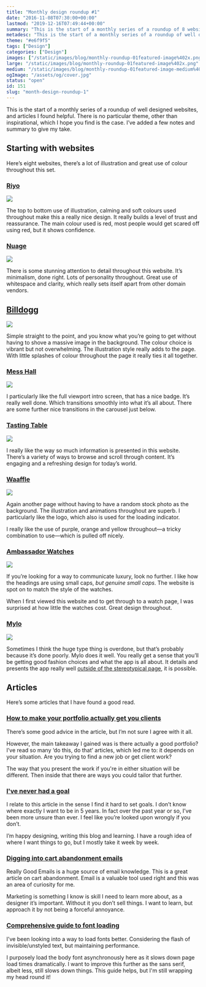```yaml
---
title: "Monthly design roundup #1"
date: "2016-11-08T07:30:00+00:00"
lastmod: "2019-12-16T07:49:44+00:00"
summary: "This is the start of a monthly series of a roundup of 8 websites that I have found that are well designed. There is no particular theme, other than inspirational, which I hope you find is the case. I’ve added a few notes around why I believe they’re well designed as well."
metadesc: "This is the start of a monthly series of a roundup of well designed websites, and articles I found helpful. I’ve added a few notes and summary to give my opinion."
theme: "#e6f9f5"
tags: ["Design"]
categories: ["Design"]
images: ["/static/images/blog/monthly-roundup-01featured-image%402x.png"]
large: "/static/images/blog/monthly-roundup-01featured-image%402x.png"
medium: "/static/images/blog/monthly-roundup-01featured-image-medium%402x.png"
ogImage: "/assets/og/cover.jpg"
status: "open"
id: 151
slug: "month-design-roundup-1"
---
```


This is the start of a monthly series of a roundup of well designed websites, and articles I found helpful. There is no particular theme, other than inspirational, which I hope you find is the case. I’ve added a few notes and summary to give my take.

## Starting with websites
Here’s eight websites, there’s a lot of illustration and great use of colour throughout this set.

### [Riyo](http://www.riyo.io/)

<Image src="/static/images/blog/websites-monthly-1-riyo@2x.png" width={738} height={492} />

The top to bottom use of illustration, calming and soft colours used throughout make this a really nice design. It really builds a level of trust and reassurance. The main colour used is red, most people would get scared off using red, but it shows confidence. 

### [Nuage](https://www.nuageapp.com)

<Image src="/static/images/blog/websites-monthly-1-nuage@2x.png" width={738} height={492} />

There is some stunning attention to detail throughout this website. It’s minimalism, done right. Lots of personality throughout. Great use of whitespace and clarity, which really sets itself apart from other domain vendors.

## [Billdogg](http://billdogg.com)

<Image src="/static/images/blog/websites-monthly-1-billdogg@2x.png" width={738} height={492} />

Simple straight to the point, and you know what you’re going to get without having to shove a massive image in the background. The colour choice is vibrant but not overwhelming. The illustration style really adds to the page. With little splashes of colour throughout the page it really ties it all together.

### [Mess Hall](http://mplsmesshall.com/)

<Image src="/static/images/blog/websites-monthly-1-messhall@2x.png" width={738} height={492} />

I particularly like the full viewport intro screen, that has a nice badge. It’s really well done. Which transitions smoothly into what it’s all about. There are some further nice transitions in the carousel just below.

### [Tasting Table](https://www.tastingtable.com)

<Image src="/static/images/blog/websites-monthly-1-tasting-table@2x.jpg" width={738} height={492} />

I really like the way so much information is presented in this website. There’s a variety of ways to browse and scroll through content. It’s engaging and a refreshing design for today’s world.

### [Waaffle](https://waaffle.com)

<Image src="/static/images/blog/websites-monthly-1-waaffle@2x.png" width={738} height={492} />

Again another page without having to have a random stock photo as the background. The illustration and animations throughout are superb. I particularly like the logo, which also is used for the loading indicator. 

I really like the use of purple, orange and yellow throughout—a tricky combination to use—which is pulled off nicely.

### [Ambassador Watches](https://primeambassador.com/)

<Image src="/static/images/blog/websites-monthly-1-ambassador@2x.jpg" width={738} height={492} />

If you’re looking for a way to communicate luxury, look no further. I like how the headings are using small caps, *but genuine small caps*. The website is spot on to match the style of the watches. 

When I first viewed this website and to get through to a watch page, I was surprised at how little the watches cost. Great design throughout.

### [Mylo](http://okmylo.com)

<Image src="/static/images/blog/websites-monthly-1-mylo@2x.png" width={738} height={492} />

Sometimes I think the huge type thing is overdone, but that’s probably because it’s done poorly. Mylo does it well. You really get a sense that you’ll be getting good fashion choices and what the app is all about. It details and presents the app really well [outside of the stereotypical page](https://twitter.com/jongold/status/694591217523363840), it is possible.

## Articles
Here’s some articles that I have found a good read.

### [How to make your portfolio actually get you clients](https://clientgiant.us/how-to-make-your-portfolio-actually-get-you-clients-f3dd1e82a93f)
There’s some good advice in the article, but I’m not sure I agree with it all.

However, the main takeaway I gained was is there actually a good portfolio? I’ve read so many ‘do this, do that’ articles, which led me to: it depends on your situation. Are you trying to find a new job or get client work?

The way that you present the work if you're in either situation will be different. Then inside that there are ways you could tailor that further.

### [I've never had a goal](https://m.signalvnoise.com/ive-never-had-a-goal-c89219aedddf)
I relate to this article in the sense I find it hard to set goals. I don’t know where exactly I want to be in 5 years. In fact over the past year or so, I’ve been more unsure than ever. I feel like you’re looked upon wrongly if you don’t.

I’m happy designing, writing this blog and learning. I have a rough idea of where I want things to go, but I mostly take it week by week.

### [Digging into cart abandonment emails](https://medium.com/reallygoodemails/digging-into-abandoned-cart-emails-136b193cff8)
Really Good Emails is a huge source of email knowledge. This is a great article on cart abandonment. Email is a valuable tool used right and this was an area of curiosity for me.

Marketing is something I know is skill I need to learn more about, as a designer it’s important. Without it you don’t sell things. I want to learn, but approach it by not being a forceful annoyance.

### [Comprehensive guide to font loading](https://www.zachleat.com/web/comprehensive-webfonts/)
I've been looking into a way to load fonts better. Considering the flash of invisible/unstyled text, but maintaining performance. 

I purposely load the body font asynchronously here as it slows down page load times dramatically. I want to improve this further as the sans serif, albeit less, still slows down things. This guide helps, but I'm still wrapping my head round it!